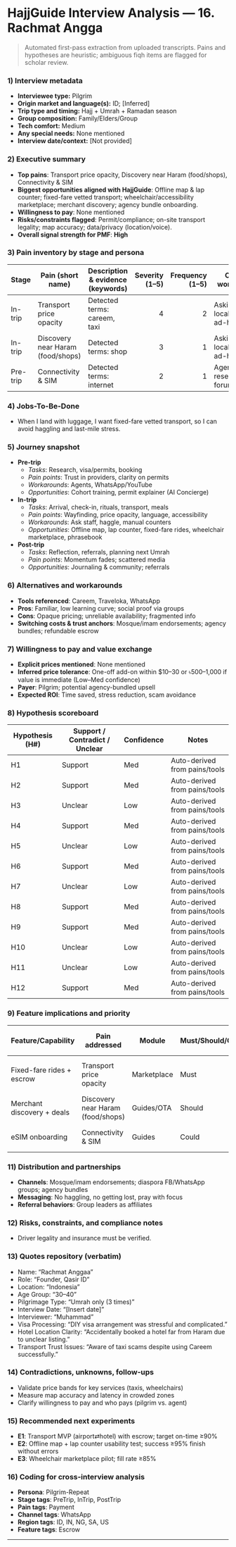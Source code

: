 # HajjGuide Interview Analysis — 16. Rachmat Angga

> Automated first-pass extraction from uploaded transcripts. Pains and hypotheses are heuristic; ambiguous fiqh items are flagged for scholar review.

### 1) Interview metadata
- **Interviewee type:** Pilgrim
- **Origin market and language(s):** ID; [Inferred]
- **Trip type and timing:** Hajj + Umrah + Ramadan season
- **Group composition:** Family/Elders/Group
- **Tech comfort:** Medium
- **Any special needs:** None mentioned
- **Interview date/context:** [Not provided]

### 2) Executive summary
- **Top pains**: Transport price opacity, Discovery near Haram (food/shops), Connectivity & SIM
- **Biggest opportunities aligned with HajjGuide**: Offline map & lap counter; fixed-fare vetted transport; wheelchair/accessibility marketplace; merchant discovery; agency bundle onboarding.
- **Willingness to pay**: None mentioned
- **Risks/constraints flagged**: Permit/compliance; on-site transport legality; map accuracy; data/privacy (location/voice).
- **Overall signal strength for PMF**: **High**

### 3) Pain inventory by stage and persona

| Stage | Pain (short name) | Description & evidence (keywords) | Severity (1–5) | Frequency (1–5) | Current workaround | Time/Money spent | Emotion | Related H# | Confidence |
|---|---|---|---:|---:|---|---|---|---|---|
| In-trip | Transport price opacity | Detected terms: careem, taxi | 4 | 2 | Asking locals/agency, ad-hoc tools | Varies | Stress | H2,H8 | High |
| In-trip | Discovery near Haram (food/shops) | Detected terms: shop | 3 | 1 | Asking locals/agency, ad-hoc tools | Varies | Frustration | H1 | Med |
| Pre-trip | Connectivity & SIM | Detected terms: internet | 2 | 1 | Agency research / DIY forums | Varies | Concern | H6,H9 | Med |

### 4) Jobs-To-Be-Done
- When I land with luggage, I want fixed-fare vetted transport, so I can avoid haggling and last-mile stress.

### 5) Journey snapshot
- **Pre-trip**
  - *Tasks*: Research, visa/permits, booking
  - *Pain points*: Trust in providers, clarity on permits
  - *Workarounds*: Agents, WhatsApp/YouTube
  - *Opportunities*: Cohort training, permit explainer (AI Concierge)
- **In-trip**
  - *Tasks*: Arrival, check-in, rituals, transport, meals
  - *Pain points*: Wayfinding, price opacity, language, accessibility
  - *Workarounds*: Ask staff, haggle, manual counters
  - *Opportunities*: Offline map, lap counter, fixed-fare rides, wheelchair marketplace, phrasebook
- **Post-trip**
  - *Tasks*: Reflection, referrals, planning next Umrah
  - *Pain points*: Momentum fades; scattered media
  - *Opportunities*: Journaling & community; referrals

### 6) Alternatives and workarounds
- **Tools referenced**: Careem, Traveloka, WhatsApp
- **Pros**: Familiar, low learning curve; social proof via groups
- **Cons**: Opaque pricing; unreliable availability; fragmented info
- **Switching costs & trust anchors**: Mosque/imam endorsements; agency bundles; refundable escrow

### 7) Willingness to pay and value exchange
- **Explicit prices mentioned**: None mentioned
- **Inferred price tolerance**: One-off add-on within $10–30 or ৳500–1,000 if value is immediate (Low–Med confidence)
- **Payer**: Pilgrim; potential agency-bundled upsell
- **Expected ROI**: Time saved, stress reduction, scam avoidance

### 8) Hypothesis scoreboard
| Hypothesis (H#) | Support / Contradict / Unclear | Confidence | Notes |
|---|---|---|---|
| H1 | Support | Med | Auto-derived from pains/tools |
| H2 | Support | Med | Auto-derived from pains/tools |
| H3 | Unclear | Low | Auto-derived from pains/tools |
| H4 | Support | Med | Auto-derived from pains/tools |
| H5 | Unclear | Low | Auto-derived from pains/tools |
| H6 | Support | Med | Auto-derived from pains/tools |
| H7 | Unclear | Low | Auto-derived from pains/tools |
| H8 | Support | Med | Auto-derived from pains/tools |
| H9 | Support | Med | Auto-derived from pains/tools |
| H10 | Unclear | Low | Auto-derived from pains/tools |
| H11 | Unclear | Low | Auto-derived from pains/tools |
| H12 | Support | Med | Auto-derived from pains/tools |

### 9) Feature implications and priority
| Feature/Capability | Pain addressed | Module | Must/Should/Could | Rationale & acceptance criteria |
|---|---|---|---|---|
| Fixed-fare rides + escrow | Transport price opacity | Marketplace | Must | Quote→book in ≤3 taps; on-time ≥90% |
| Merchant discovery + deals | Discovery near Haram (food/shops) | Guides/OTA | Should | Filters + coupons |
| eSIM onboarding | Connectivity & SIM | Guides | Could | Step-by-step at airport |
### 11) Distribution and partnerships
- **Channels**: Mosque/imam endorsements; diaspora FB/WhatsApp groups; agency bundles
- **Messaging**: No haggling, no getting lost, pray with focus
- **Referral behaviors**: Group leaders as affiliates

### 12) Risks, constraints, and compliance notes
- Driver legality and insurance must be verified.

### 13) Quotes repository (verbatim)
- Name: “Rachmat Anggaa”
- Role: “Founder, Qasir ID”
- Location: “Indonesia”
- Age Group: “30–40”
- Pilgrimage Type: “Umrah only (3 times)”
- Interview Date: “[Insert date]”
- Interviewer: “Muhammad”
- Visa Processing: “DIY visa arrangement was stressful and complicated.”
- Hotel Location Clarity: “Accidentally booked a hotel far from Haram due to unclear listing.”
- Transport Trust Issues: “Aware of taxi scams despite using Careem successfully.”

### 14) Contradictions, unknowns, follow-ups
- Validate price bands for key services (taxis, wheelchairs)
- Measure map accuracy and latency in crowded zones
- Clarify willingness to pay and who pays (pilgrim vs. agent)

### 15) Recommended next experiments
- **E1**: Transport MVP (airport⇄hotel) with escrow; target on-time ≥90%
- **E2**: Offline map + lap counter usability test; success ≥95% finish without errors
- **E3**: Wheelchair marketplace pilot; fill rate ≥85%

### 16) Coding for cross-interview analysis
- **Persona**: Pilgrim-Repeat
- **Stage tags**: PreTrip, InTrip, PostTrip
- **Pain tags**: Payment
- **Channel tags**: WhatsApp
- **Region tags**: ID, IN, NG, SA, US
- **Feature tags**: Escrow

---
